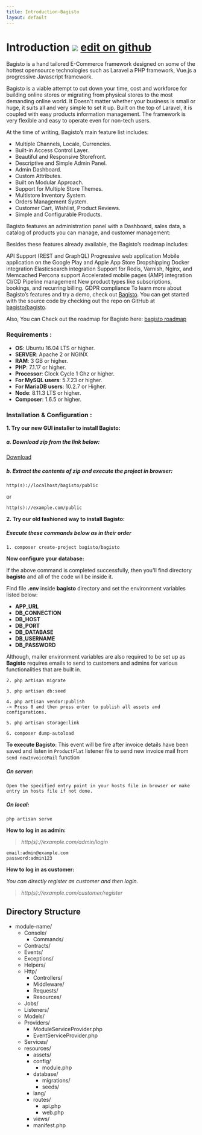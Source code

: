 ```yaml
---
title: Introduction-Bagisto
layout: default
---
```


# Introduction <a id="bagisto"></a><span class="edit-github"><img src="/assets/images/icons/Icon-Pencil-Large.svg"/> <a href="https://github.com/bagisto/bagisto-docs/blob/master/introduction.md">edit on github</a></span>


Bagisto is a hand tailored E-Commerce framework designed on some of the hottest opensource technologies such as Laravel a PHP framework, Vue.js a progressive Javascript framework.

Bagisto is a viable attempt to cut down your time, cost and workforce for building online stores or migrating from physical stores to the most demanding online world. It Doesn't matter whether your business is small or huge, it suits all and very simple to set it up. Built on the top of Laravel, it is coupled with easy products information management. The framework is very flexible and easy to operate even for non-tech users.

At the time of writing, Bagisto’s main feature list includes:

* Multiple Channels, Locale, Currencies.
* Built-in Access Control Layer.
* Beautiful and Responsive Storefront.
* Descriptive and Simple Admin Panel.
* Admin Dashboard.
* Custom Attributes.
* Built on Modular Approach.
* Support for Multiple Store Themes.
* Multistore Inventory System.
* Orders Management System.
* Customer Cart, Wishlist, Product Reviews.
* Simple and Configurable Products.

Bagisto features an administration panel with a Dashboard, sales data, a catalog of products you can manage, and customer management:



Besides these features already available, the Bagisto’s roadmap includes:

API Support (REST and GraphQL)
Progressive web application
Mobile application on the Google Play and Apple App Store
Dropshipping
Docker integration
Elasticsearch integration
Support for Redis, Varnish, Nginx, and Memcached
Percona support
Accelerated mobile pages (AMP) integration
CI/CD Pipeline management
New product types like subscriptions, bookings, and recurring billing.
GDPR compliance
To learn more about Bagisto’s features and try a demo, check out [Bagisto](https://bagisto.com). You can get started with the source code by checking out the repo on GitHub at [bagisto/bagisto](https://github.com/bagisto/bagisto).

Also, You can Check out the roadmap for Bagisto here: [bagisto roadmap](https://bagisto.com/roadmap/)

### Requirements <a id="requirements"></a>:

* **OS**: Ubuntu 16.04 LTS or higher.
* **SERVER**: Apache 2 or NGINX
* **RAM**: 3 GB or higher.
* **PHP**: 7.1.17 or higher.
* **Processor**: Clock Cycle 1 Ghz or higher.
* **For MySQL users**: 5.7.23 or higher.
* **For MariaDB users**: 10.2.7 or Higher.
* **Node**: 8.11.3 LTS or higher.
* **Composer**: 1.6.5 or higher.

### Installation & Configuration <a id="installation"></a>:

**1. Try our new GUI installer to install Bagisto:**

##### a. Download zip from the link below:

[Download](https://github.com/bagisto/bagisto/archive/v0.1.5.zip)

##### b. Extract the contents of zip and execute the project in browser:

~~~
http(s)://localhost/bagisto/public
~~~

or

~~~
http(s)://example.com/public
~~~

**2. Try our old fashioned way to install Bagisto:**

##### Execute these commands below as in their order

~~~
1. composer create-project bagisto/bagisto
~~~

**Now configure your database:**

If the above command is completed successfully, then you'll find directory **bagisto** and all of the code will be inside it.

Find file **.env** inside **bagisto** directory and set the environment variables listed below:

* **APP_URL**
* **DB_CONNECTION**
* **DB_HOST**
* **DB_PORT**
* **DB_DATABASE**
* **DB_USERNAME**
* **DB_PASSWORD**

Although, mailer environment variables are also required to be set up as **Bagisto** requires emails to send to customers and admins for various functionalities that are built in.

~~~
2. php artisan migrate
~~~

~~~
3. php artisan db:seed
~~~

~~~
4. php artisan vendor:publish
-> Press 0 and then press enter to publish all assets and configurations.
~~~

~~~
5. php artisan storage:link
~~~

~~~
6. composer dump-autoload
~~~


**To execute Bagisto**:
This event will be fire after invoice details have been saved and listen in `ProductFlat` listener file to send new invoice mail from `send newInvoiceMail` function 
##### On server:

~~~
Open the specified entry point in your hosts file in browser or make entry in hosts file if not done.
~~~

##### On local:

~~~
php artisan serve
~~~


**How to log in as admin:**

> *http(s)://example.com/admin/login*

~~~
email:admin@example.com
password:admin123
~~~

**How to log in as customer:**

*You can directly register as customer and then login.*

> *http(s)://example.com/customer/register*


## Directory Structure <a id="directory_structure"></a>

*    module-name/
        * Console/
            * Commands/
        * Contracts/
        * Events/
        * Exceptions/
        * Helpers/
        * Http/
            *  Controllers/
            *  Middleware/
            *  Requests/
            *  Resources/
        * Jobs/
        * Listeners/
        * Models/
        * Providers/
            *  ModuleServiceProvider.php
            *  EventServiceProvider.php
        * Services/
        * resources/
            *  assets/
            *  config/
                *  module.php
            *  database/
                *  migrations/
                *  seeds/
            *  lang/
            *  routes/
                *  api.php
                *  web.php
            *  views/
            *  manifest.php






